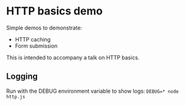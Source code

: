 # HTTP basics demo

Simple demos to demonstrate:
* HTTP caching
* Form submission

This is intended to accompany a talk on HTTP basics.

## Logging

Run with the DEBUG environment variable to show logs:
```DEBUG=* node http.js```
